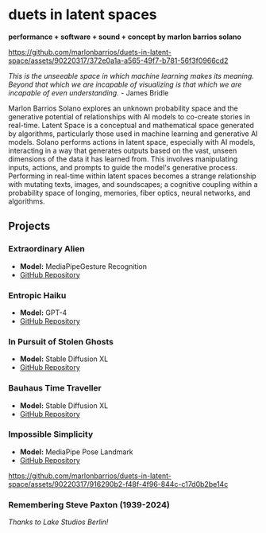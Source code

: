 # duets in latent spaces

**performance + software + sound + concept by marlon barrios solano**


https://github.com/marlonbarrios/duets-in-latent-space/assets/90220317/372e0a1a-a565-49f7-b781-56f3f0966cd2



*This is the unseeable space in which machine learning makes its meaning. Beyond that which we are incapable of visualizing is that which we are incapable of even understanding.* - James Bridle

Marlon Barrios Solano explores an unknown probability space and the generative potential of relationships with AI models to co-create stories in real-time. Latent Space is a conceptual and mathematical space generated by algorithms, particularly those used in machine learning and generative AI models. Solano performs actions in latent space, especially with AI models, interacting in a way that generates outputs based on the vast, unseen dimensions of the data it has learned from. This involves manipulating inputs, actions, and prompts to guide the model's generative process. Performing in real-time within latent spaces becomes a strange relationship with mutating texts, images, and soundscapes; a cognitive coupling within a probability space of longing, memories, fiber optics, neural networks, and algorithms.

## Projects

### Extraordinary Alien

- **Model:** MediaPipeGesture Recognition
- [GitHub Repository](https://github.com/marlonbarrios/extraordinary-alien)


### Entropic Haiku

- **Model:** GPT-4
- [GitHub Repository](https://github.com/marlonbarrios/entropic_haiku)

### In Pursuit of Stolen Ghosts

- **Model:** Stable Diffusion XL
- [GitHub Repository](https://github.com/marlonbarrios/in-pursuit-of-stolen-ghosts)

### Bauhaus Time Traveller

- **Model:** Stable Diffusion XL
- [GitHub Repository](https://github.com/marlonbarrios/bauhaus-time-traveler)

### Impossible Simplicity

- **Model:** MediaPipe Pose Landmark
- [GitHub Repository](https://github.com/marlonbarrios/impossible-simplicity)


https://github.com/marlonbarrios/duets-in-latent-space/assets/90220317/916290b2-f48f-4f96-844c-c17d0b2be14c


### Remembering Steve Paxton (1939-2024)

*Thanks to Lake Studios Berlin!*
